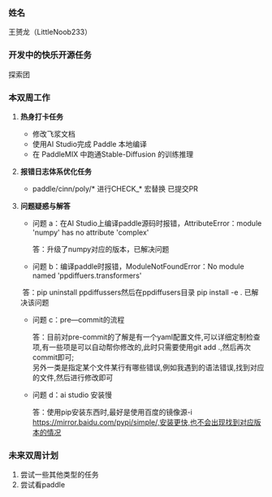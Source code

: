 ### 姓名

王赟龙（LittleNoob233）

### 开发中的快乐开源任务

探索团

### 本双周工作

1. **热身打卡任务**

   - 修改飞浆文档
   - 使用AI Studio完成 Paddle 本地编译
   - 在 PaddleMIX 中跑通Stable-Diffusion 的训练推理

2. **报错日志体系优化任务**

   - paddle/cinn/poly/* 进行CHECK_* 宏替换 已提交PR

3. **问题疑惑与解答**

   - 问题 a：在AI Studio上编译paddle源码时报错，AttributeError：module 'numpy' has no attribute 'complex'

     答：升级了numpy对应的版本，已解决问题

   - 问题 b：编译paddle时报错，ModuleNotFoundError：No module named 'ppdiffuers.transformers' 

   ​      答：pip uninstall ppdiffussers然后在ppdiffusers目录 pip install -e . 已解决该问题

   - 问题 c：pre—commit的流程

     答：目前对pre-commit的了解是有一个yaml配置文件,可以详细定制检查项,有一些项是可以自动帮你修改的,此时只需要使用git add .,然后再次commit即可;  
        另外一类是指定某个文件某行有哪些错误,例如我遇到的语法错误,找到对应的文件,然后进行修改即可

   - 问题 d：ai studio 安装慢

     答：使用pip安装东西时,最好是使用百度的镜像源-i https://mirror.baidu.com/pypi/simple/,安装更快,也不会出现找到对应版本的情况


### 未来双周计划

1. 尝试一些其他类型的任务
2. 尝试看paddle

